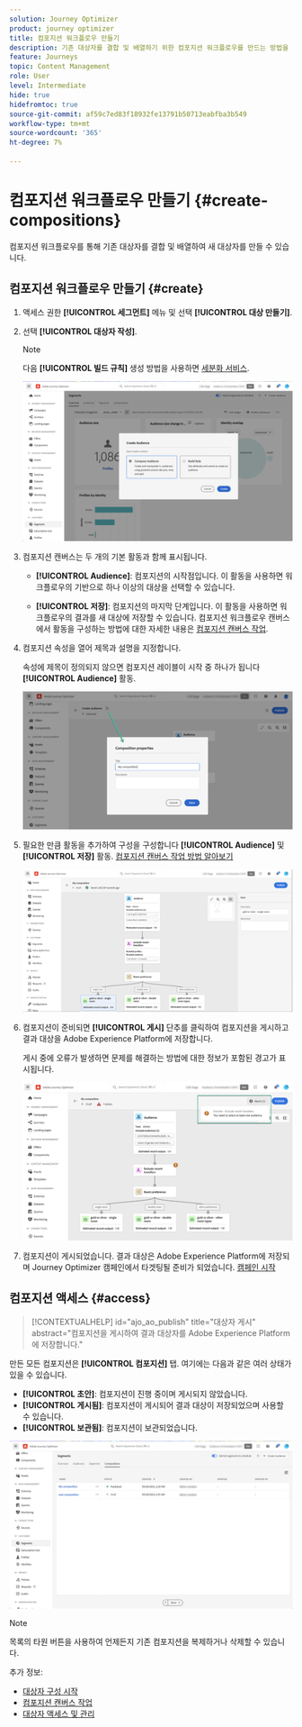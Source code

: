 ```yaml
---
solution: Journey Optimizer
product: journey optimizer
title: 컴포지션 워크플로우 만들기
description: 기존 대상자를 결합 및 배열하기 위한 컴포지션 워크플로우를 만드는 방법을 알아봅니다.
feature: Journeys
topic: Content Management
role: User
level: Intermediate
hide: true
hidefromtoc: true
source-git-commit: af59c7ed83f18932fe13791b50713eabfba3b549
workflow-type: tm+mt
source-wordcount: '365'
ht-degree: 7%

---
```


# 컴포지션 워크플로우 만들기 {#create-compositions}

컴포지션 워크플로우를 통해 기존 대상자를 결합 및 배열하여 새 대상자를 만들 수 있습니다.

## 컴포지션 워크플로우 만들기 {#create}

1. 액세스 권한 **[!UICONTROL 세그먼트]** 메뉴 및 선택 **[!UICONTROL 대상 만들기]**.

1. 선택 **[!UICONTROL 대상자 작성]**.

   >[!NOTE]
   >
   >다음 **[!UICONTROL 빌드 규칙]** 생성 방법을 사용하면 [세분화 서비스](https://experienceleague.adobe.com/docs/experience-platform/segmentation/ui/overview.html).

   ![](assets/audiences-create.png)

1. 컴포지션 캔버스는 두 개의 기본 활동과 함께 표시됩니다.

   * **[!UICONTROL Audience]**: 컴포지션의 시작점입니다. 이 활동을 사용하면 워크플로우의 기반으로 하나 이상의 대상을 선택할 수 있습니다.

   * **[!UICONTROL 저장]**: 컴포지션의 마지막 단계입니다. 이 활동을 사용하면 워크플로우의 결과를 새 대상에 저장할 수 있습니다.
   컴포지션 워크플로우 캔버스에서 활동을 구성하는 방법에 대한 자세한 내용은 [컴포지션 캔버스 작업](composition-canvas.md).

1. 컴포지션 속성을 열어 제목과 설명을 지정합니다.

   속성에 제목이 정의되지 않으면 컴포지션 레이블이 시작 중 하나가 됩니다 **[!UICONTROL Audience]** 활동.

   ![](assets/audiences-properties.png)

1. 필요한 만큼 활동을 추가하여 구성을 구성합니다 **[!UICONTROL Audience]** 및 **[!UICONTROL 저장]** 활동. [컴포지션 캔버스 작업 방법 알아보기](composition-canvas.md)

   ![](assets/audiences-publish.png)

1. 컴포지션이 준비되면 **[!UICONTROL 게시]** 단추를 클릭하여 컴포지션을 게시하고 결과 대상을 Adobe Experience Platform에 저장합니다.

   게시 중에 오류가 발생하면 문제를 해결하는 방법에 대한 정보가 포함된 경고가 표시됩니다.

   ![](assets/audiences-alerts.png)

1. 컴포지션이 게시되었습니다. 결과 대상은 Adobe Experience Platform에 저장되며 Journey Optimizer 캠페인에서 타겟팅될 준비가 되었습니다. [캠페인 시작](../campaigns/get-started-with-campaigns.md)

## 컴포지션 액세스 {#access}

>[!CONTEXTUALHELP]
>id="ajo_ao_publish"
>title="대상자 게시"
>abstract="컴포지션을 게시하여 결과 대상자를 Adobe Experience Platform에 저장합니다."

만든 모든 컴포지션은 **[!UICONTROL 컴포지션]** 탭. 여기에는 다음과 같은 여러 상태가 있을 수 있습니다.

* **[!UICONTROL 초안]**: 컴포지션이 진행 중이며 게시되지 않았습니다.
* **[!UICONTROL 게시됨]**: 컴포지션이 게시되어 결과 대상이 저장되었으며 사용할 수 있습니다.
* **[!UICONTROL 보관됨]**: 컴포지션이 보관되었습니다.

![](assets/audiences-compositions.png)

>[!NOTE]
>
>목록의 타원 버튼을 사용하여 언제든지 기존 컴포지션을 복제하거나 삭제할 수 있습니다.

추가 정보:

* [대상자 구성 시작](get-started-audience-orchestration.md)
* [컴포지션 캔버스 작업](composition-canvas.md)
* [대상자 액세스 및 관리](access-audiences.md)
